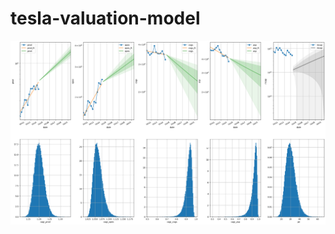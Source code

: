 # tesla-valuation-model

![tesla-valuation-model](https://github.com/dennisalp/tesla-valuation-model/blob/main/out/2024-06-08.png)
